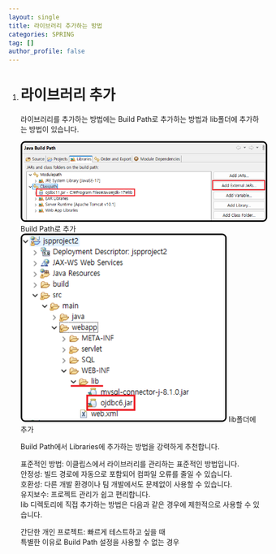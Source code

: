 ```yaml
---
layout: single
title: 라이브러리 추가하는 방법
categories: SPRING
tag: []
author_profile: false
---
```


1. # 라이브러리 추가
   라이브러리를 추가하는 방법에는 Build Path로 추가하는 방법과 lib폴더에 추가하는 방법이 있습니다.   

   <img src="../../imgs/spring/library_add_2.png" style="border:3px solid black;border-radius:9px;width:500px">   
   Build Path로 추가

   <img src="../../imgs/spring/library_add_1.png" style="border:3px solid black;border-radius:9px;width:400px">   
   lib폴더에 추가   

   Build Path에서 Libraries에 추가하는 방법을 강력하게 추천합니다.   

   표준적인 방법: 이클립스에서 라이브러리를 관리하는 표준적인 방법입니다.   
   안정성: 빌드 경로에 자동으로 포함되어 컴파일 오류를 줄일 수 있습니다.   
   호환성: 다른 개발 환경이나 팀 개발에서도 문제없이 사용할 수 있습니다.   
   유지보수: 프로젝트 관리가 쉽고 편리합니다.   
   lib 디렉토리에 직접 추가하는 방법은 다음과 같은 경우에 제한적으로 사용할 수 있습니다.   
  
   간단한 개인 프로젝트: 빠르게 테스트하고 싶을 때   
   특별한 이유로 Build Path 설정을 사용할 수 없는 경우   